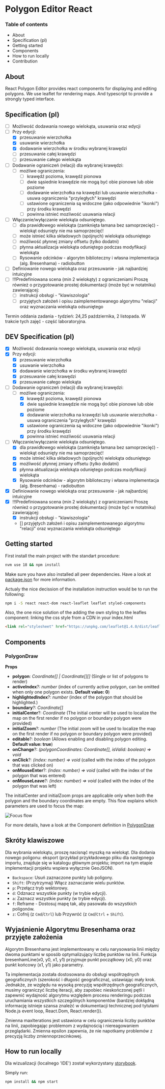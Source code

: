 # Polygon Editor React

### Table of contents

-   About
-   Specification (pl)
-   Getting started
-   Components
-   How to run locally
-   Contribution

## About

React Polygon Editor provides react components for displaying and editing polygons.
We use leaflet for rendering maps. And typescript to provide a strongly typed interface.

## Specification (pl)

- [ ] Możliwość dodawania nowego wielokąta, usuwania oraz edycji
- [ ] Przy edycji:
   - [x] przesuwanie wierzchołka
   - [x] usuwanie wierzchołka
   - [x] dodawanie wierzchołka w środku wybranej krawędzi
   - [ ] przesuwanie całej krawędzi
   - [ ] przesuwanie całego wielokąta
- [ ] Dodawanie ograniczeń (relacji) dla wybranej krawędzi:
   - [ ] możliwe ograniczenia:
      - [ ] krawędź pozioma, krawędź pionowa
      - [ ] dwie sąsiednie krawędzie nie mogą być obie pionowe lub obie poziome
      - [ ] dodawanie wierzchołka na krawędzi lub usuwanie wierzchołka - usuwa ograniczenia "przyległych" krawędzi
      - [ ] ustawione ograniczenia są widoczne (jako odpowiednie "ikonki") przy środku krawędzi
      - [ ] powinna istnieć mozliwość usuwania relacji
- [ ] Włączanie/wyłączanie wielokąta odsuniętego.
   - [ ] dla prawidłowego wielokąta (zamknięta łamana bez samoprzecięć) - wielokąt odsunięty nie ma samoprzecięć!
   - [ ] może istnieć kilka składowych (spójnych) wielokąta odsuniętego
   - [ ] możliwość płynnej zmiany offsetu (tylko dodatni)
   - [ ] płynna aktualizacja wielokąta oduniętego podczas modyfikacji wielokąta
   - [ ] Rysowanie odcinków - algorytm biblioteczny i własna implementacja (alg. Bresenhama) - radiobutton
- [ ] Definiowanie nowego wielokąta oraz przesuwanie - jak najbardziej intuicyjne
- [ ] !!!Predefiniowana scena (min 2 wielokąty) z ograniczeniami
Proszę również o przygotowanie prostej dokumentacji (może być w notatniku) zawierającej:
   - [ ] instrukcji obsługi - "klawiszologia"
   - [ ] przyjętych założeń i opisu zaimplementowanego algorytmu "relacji" oraz wyznaczania wielokąta odsuniętego

Termin oddania zadania - tydzień: 24,25 października, 2 listopada. W trakcie tych zajęć - część laboratoryjna.


## DEV Specification (pl)

- [x] Możliwość dodawania nowego wielokąta, usuwania oraz edycji
- [x] Przy edycji:
   - [x] przesuwanie wierzchołka
   - [x] usuwanie wierzchołka
   - [x] dodawanie wierzchołka w środku wybranej krawędzi
   - [x] przesuwanie całej krawędzi
   - [x] przesuwanie całego wielokąta
- [ ] Dodawanie ograniczeń (relacji) dla wybranej krawędzi:
   - [ ] możliwe ograniczenia:
      - [X] krawędź pozioma, krawędź pionowa
      - [X] dwie sąsiednie krawędzie nie mogą być obie pionowe lub obie poziome
      - [X] dodawanie wierzchołka na krawędzi lub usuwanie wierzchołka - usuwa ograniczenia "przyległych" krawędzi
      - [X] ustawione ograniczenia są widoczne (jako odpowiednie "ikonki") przy środku krawędzi
      - [X] powinna istnieć mozliwość usuwania relacji
- [ ] Włączanie/wyłączanie wielokąta odsuniętego.
   - [X] dla prawidłowego wielokąta (zamknięta łamana bez samoprzecięć) - wielokąt odsunięty nie ma samoprzecięć!
   - [X] może istnieć kilka składowych (spójnych) wielokąta odsuniętego
   - [X] możliwość płynnej zmiany offsetu (tylko dodatni)
   - [X] płynna aktualizacja wielokąta oduniętego podczas modyfikacji wielokąta
   - [X] Rysowanie odcinków - algorytm biblioteczny i własna implementacja (alg. Bresenhama) - radiobutton
- [x] Definiowanie nowego wielokąta oraz przesuwanie - jak najbardziej intuicyjne
- [x] !!!Predefiniowana scena (min 2 wielokąty) z ograniczeniami
Proszę również o przygotowanie prostej dokumentacji (może być w notatniku) zawierającej:
   - [X] instrukcji obsługi - "klawiszologia"
   - [] przyjętych założeń i opisu zaimplementowanego algorytmu "relacji" oraz wyznaczania wielokąta odsuniętego

## Getting started

First install the main project with the standart procedure:

```bash
nvm use 18 && npm install
```

Make sure you have also installed all peer dependencies. Have a look at [package.json](package.json) for more information.

Actualy the nice decission of the installation instruction would be to run the following:
```bash
npm i -S react react-dom react-leaflet leaflet styled-components
```


Also, the one nice solution of the adding the own styling to the leafles component: linking the css style from a CDN in your index.html

```html
<link rel="stylesheet" href="https://unpkg.com/leaflet@1.4.0/dist/leaflet.css" />
```

## Components

### PolygonDraw

**Props**

-   **polygon**: _Coordinate[] | Coordinate[][]_ (Single or list of polygons to render)
-   **activeIndex**?: _number_ (index of currently active polygon, can be omitted when only one polygon exists. **Default value: 0**)
-   **highlightedIndex**?: _number_ (index of the polygon that should be highlighted.)
-   **boundary**?: _Coordinate[]_
-   **initialCenter**?: _Coordinate_ (The initial center will be used to localize the map on the first render if no polygon or boundary polygon were provided)
-   **initialZoom**?: _number_ (The initial zoom will be used to localize the map on the first render if no polygon or boundary polygon were provided)
-   **editable**?: _boolean_ (Allows enabling and disabling polygon editing. **Default value: true**)
-   **onChange**?: _(polygonCoordinates: Coordinate[], isValid: boolean) => void_
-   **onClick**?: _(index: number) => void_ (called with the index of the polygon that was clicked on)
-   **onMouseEnter**?: _(index: number) => void_ (called with the index of the polygon that was entered)
-   **onMouseLeave**?: _(index: number) => void_ (called with the index of the polygon that was left)

The initialCenter and initialZoom props are applicable only when both the polygon and the boundary coordinates are empty.
This flow explains which parameters are used to focus the map:

![Focus flow](map_focus_flow.png)

For more details, have a look at the Component definition in [PolygonDraw](src/PolygonDraw/PolygonDraw.tsx)

## Skróty klawiszowe

Dla wybrania wielokątu, proszę nacisnąć myszką na wielokąt. Dla dodania nowego poligonu: eksport (przykład przykładowego pliku dla następnego importu, znajduje się w katalogu głównym projektu; import na tym etapie implementacji projektu wspiera wyłącznie GeoJSON).

- `Backspace`: Usuń zaznaczone punkty lub poligony.
- `Shift`: (Przytrzymaj) Włącz zaznaczanie wielu punktów.
- `p`: Przełącz tryb wektorowy.
- `d`: Odznacz wszystkie punkty (w trybie edycji).
- `a`: Zaznacz wszystkie punkty (w trybie edycji).
- `f`: Reframe - Dostosuj mapę tak, aby pasowała do wszystkich poligonów.
- `z`: Cofnij (z `Cmd`/`Ctrl`) lub Przywróć (z `Cmd`/`Ctrl` + `Shift`).

## Wyjaśnienie Algorytmu Bresenhama oraz przyjęte założenia 
Algorytm Bresenhama jest implementowany w celu narysowania linii między dwoma punktami w sposób optymalizujący liczbę punktów na linii. Funkcja bresenhamLine(x0, y0, x1, y1) przyjmuje punkt początkowy (x0, y0) oraz punkt końcowy (x1, y1) jako parametry.

Ta implementacja została dostosowana do obsługi współrzędnych geograficznych (szerokość i długość geograficzna), ustawiając mały krok. Jednakże, ze względu na wysoką precyzję współrzędnych geograficznych, musimy ograniczyć liczbę iteracji, aby zapobiec nieskończonej pętli i zapewnić wydajność algorytmu względem procesu renderingu podczas uruchamiania wszystkich szczególnych komponentów (bardziej dokłądną informację istnieje szansa znależć w dokumentacji technicznej pod tytułami Node.js event loop, React.Dom, React.render()).

Zmienna maxIterations jest ustawiona w celu ograniczenia liczby punktów na linii, zapobiegając problemom z wydajnością i niereagowaniem przeglądarki. Zmienna epsilon zapewnia, że nie napotkamy problemów z precyzją liczby zmiennoprzecinkowej.

## How to run locally

Dla wizualizacji (localnego 'IDE') został wykorzystany [storybook](https://storybook.js.org/).

Simply run:

```bash
npm install && npm start
```

